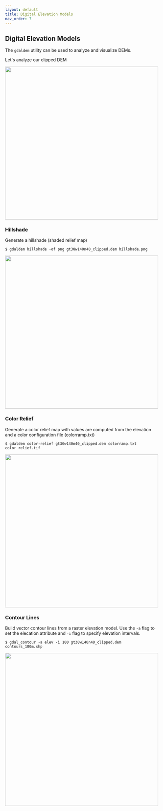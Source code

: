 ```yaml
---
layout: default
title: Digital Elevation Models
nav_order: 7
---
```


## Digital Elevation Models

The `gdaldem` utility can be used to analyze and visualize DEMs. 

Let's analyze our clipped DEM 

<img src="https://raw.githubusercontent.com/kimdurante/intro-to-gdal/master/images/dem_clip.png" width="500">

### Hillshade

Generate a hillshade (shaded relief map)

```
$ gdaldem hillshade -of png gt30w140n40_clipped.dem hillshade.png
```


<img src="https://raw.githubusercontent.com/kimdurante/intro-to-gdal/master/images/hillshade.png" width="500">

### Color Relief

Generate a color relief map with values are computed from the elevation and a color configuration file (colorramp.txt)

```
$ gdaldem color-relief gt30w140n40_clipped.dem colorramp.txt color_relief.tif
```


<img src="https://raw.githubusercontent.com/kimdurante/intro-to-gdal/master/images/colorrelief.png" width="500">

### Contour Lines

Build vector contour lines from a raster elevation model. Use the `-a` flag to set the elecation attribute and `-i` flag to specify elevation intervals. 

```
$ gdal_contour -a elev -i 100 gt30w140n40_clipped.dem contours_100m.shp
```


<img src="https://raw.githubusercontent.com/kimdurante/intro-to-gdal/master/images/contours_100m.png" width="500">
